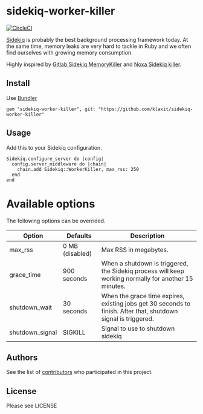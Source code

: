 
# sidekiq-worker-killer
[![CircleCI](https://circleci.com/gh/klaxit/sidekiq-worker-killer/tree/master.svg?style=shield&circle-token=9979a41b6831e6f65749638b923643b86e5fc580)](https://circleci.com/gh/klaxit/sidekiq-worker-killer/tree/master)

[Sidekiq](https://github.com/mperham/sidekiq) is probably the best background processing framework today. At the same time, memory leaks are very hard to tackle in Ruby and we often find ourselves with growing memory consumption.

Highly inspired by [Gitlab Sidekiq MemoryKiller](https://gitlab.com/gitlab-org/gitlab-ce/blob/master/lib/gitlab/sidekiq_middleware/shutdown.rb) and [Noxa Sidekiq killer](https://github.com/Noxa/sidekiq-killer).

## Install
Use [Bundler](http://bundler.io/)
```
gem "sidekiq-worker-killer", git: "https://github.com/klaxit/sidekiq-worker-killer"
```

## Usage

Add this to your Sidekiq configuration.

```
Sidekiq.configure_server do |config|
  config.server_middleware do |chain|
    chain.add Sidekiq::WorkerKiller, max_rss: 250
  end
end
```

# Available options

The following options can be overrided.

| Option | Defaults | Description |
| ------- | ------- | ----------- |
| max_rss | 0 MB (disabled) | Max RSS in megabytes.                                              |
| grace_time | 900 seconds | When a shutdown is triggered, the Sidekiq process will keep working normally for another 15 minutes. |
| shutdown_wait | 30 seconds | When the grace time expires, existing jobs get 30 seconds to finish. After that, shutdown signal is triggered.  |
| shutdown_signal | SIGKILL | Signal to use to shutdown sidekiq |

## Authors

See the list of [contributors](https://github.com/klaxit/sidekiq-worker-killer/contributors) who participated in this project.

## License

Please see LICENSE
